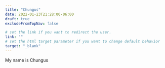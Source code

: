 ```yaml
---
title: "Chungus"
date: 2022-01-23T21:28:00-06:00
draft: true
excludeFromTopNav: false

# set the link if you want to redirect the user.
link: ""
# set the html target parameter if you want to change default behavior
target: "_blank"
---
```

My name is Chungus
